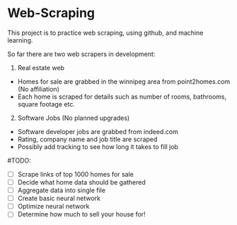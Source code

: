 # Web-Scraping

This project is to practice web scraping, using github, and machine learning.

So far there are two web scrapers in development:
1. Real estate web
  - Homes for sale are grabbed in the winnipeg area from point2homes.com (No affiliation)
  - Each home is scraped for details such as number of rooms, bathrooms, square footage etc.
  
2. Software Jobs (No planned upgrades)
  - Software developer jobs are grabbed from indeed.com
  - Rating, company name and job title are scraped
  - Possibly add tracking to see how long it takes to fill job

#TODO:
- [ ] Scrape links of top 1000 homes for sale
- [ ] Decide what home data should be gathered
- [ ] Aggregate data into single file
- [ ] Create basic neural network 
- [ ] Optimize neural network
- [ ] Determine how much to sell your house for!
